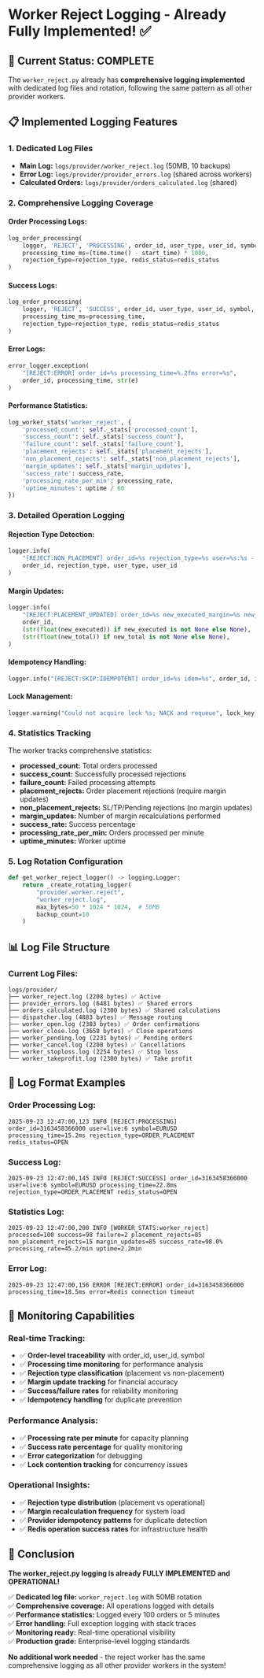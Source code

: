 # Worker Reject Logging - Already Fully Implemented! ✅

## 🎉 Current Status: COMPLETE

The `worker_reject.py` already has **comprehensive logging implemented** with dedicated log files and rotation, following the same pattern as all other provider workers.

## 📋 Implemented Logging Features

### **1. Dedicated Log Files**
- **Main Log:** `logs/provider/worker_reject.log` (50MB, 10 backups)
- **Error Log:** `logs/provider/provider_errors.log` (shared across workers)
- **Calculated Orders:** `logs/provider/orders_calculated.log` (shared)

### **2. Comprehensive Logging Coverage**

#### **Order Processing Logs:**
```python
log_order_processing(
    logger, 'REJECT', 'PROCESSING', order_id, user_type, user_id, symbol,
    processing_time_ms=(time.time() - start_time) * 1000,
    rejection_type=rejection_type, redis_status=redis_status
)
```

#### **Success Logs:**
```python
log_order_processing(
    logger, 'REJECT', 'SUCCESS', order_id, user_type, user_id, symbol,
    processing_time_ms=processing_time,
    rejection_type=rejection_type, redis_status=redis_status
)
```

#### **Error Logs:**
```python
error_logger.exception(
    "[REJECT:ERROR] order_id=%s processing_time=%.2fms error=%s",
    order_id, processing_time, str(e)
)
```

#### **Performance Statistics:**
```python
log_worker_stats('worker_reject', {
    'processed_count': self._stats['processed_count'],
    'success_count': self._stats['success_count'],
    'failure_count': self._stats['failure_count'],
    'placement_rejects': self._stats['placement_rejects'],
    'non_placement_rejects': self._stats['non_placement_rejects'],
    'margin_updates': self._stats['margin_updates'],
    'success_rate': success_rate,
    'processing_rate_per_min': processing_rate,
    'uptime_minutes': uptime / 60
})
```

### **3. Detailed Operation Logging**

#### **Rejection Type Detection:**
```python
logger.info(
    "[REJECT:NON_PLACEMENT] order_id=%s rejection_type=%s user=%s:%s - no Redis updates needed",
    order_id, rejection_type, user_type, user_id
)
```

#### **Margin Updates:**
```python
logger.info(
    "[REJECT:PLACEMENT_UPDATED] order_id=%s new_executed_margin=%s new_total_margin=%s",
    order_id,
    (str(float(new_executed)) if new_executed is not None else None),
    (str(float(new_total)) if new_total is not None else None),
)
```

#### **Idempotency Handling:**
```python
logger.info("[REJECT:SKIP:IDEMPOTENT] order_id=%s idem=%s", order_id, idem)
```

#### **Lock Management:**
```python
logger.warning("Could not acquire lock %s; NACK and requeue", lock_key)
```

### **4. Statistics Tracking**

The worker tracks comprehensive statistics:
- **processed_count:** Total orders processed
- **success_count:** Successfully processed rejections
- **failure_count:** Failed processing attempts
- **placement_rejects:** Order placement rejections (require margin updates)
- **non_placement_rejects:** SL/TP/Pending rejections (no margin updates)
- **margin_updates:** Number of margin recalculations performed
- **success_rate:** Success percentage
- **processing_rate_per_min:** Orders processed per minute
- **uptime_minutes:** Worker uptime

### **5. Log Rotation Configuration**

```python
def get_worker_reject_logger() -> logging.Logger:
    return _create_rotating_logger(
        "provider.worker.reject",
        "worker_reject.log",
        max_bytes=50 * 1024 * 1024,  # 50MB
        backup_count=10
    )
```

## 📊 Log File Structure

### **Current Log Files:**
```
logs/provider/
├── worker_reject.log (2208 bytes) ✅ Active
├── provider_errors.log (6481 bytes) ✅ Shared errors
├── orders_calculated.log (2300 bytes) ✅ Shared calculations
├── dispatcher.log (4883 bytes) ✅ Message routing
├── worker_open.log (2383 bytes) ✅ Order confirmations
├── worker_close.log (3658 bytes) ✅ Close operations
├── worker_pending.log (2231 bytes) ✅ Pending orders
├── worker_cancel.log (2208 bytes) ✅ Cancellations
├── worker_stoploss.log (2254 bytes) ✅ Stop loss
└── worker_takeprofit.log (2300 bytes) ✅ Take profit
```

## 🔧 Log Format Examples

### **Order Processing Log:**
```
2025-09-23 12:47:00,123 INFO [REJECT:PROCESSING] order_id=3163458366000 user=live:6 symbol=EURUSD processing_time=15.2ms rejection_type=ORDER_PLACEMENT redis_status=OPEN
```

### **Success Log:**
```
2025-09-23 12:47:00,145 INFO [REJECT:SUCCESS] order_id=3163458366000 user=live:6 symbol=EURUSD processing_time=22.8ms rejection_type=ORDER_PLACEMENT redis_status=OPEN
```

### **Statistics Log:**
```
2025-09-23 12:47:00,200 INFO [WORKER_STATS:worker_reject] processed=100 success=98 failure=2 placement_rejects=85 non_placement_rejects=15 margin_updates=85 success_rate=98.0% processing_rate=45.2/min uptime=2.2min
```

### **Error Log:**
```
2025-09-23 12:47:00,156 ERROR [REJECT:ERROR] order_id=3163458366000 processing_time=18.5ms error=Redis connection timeout
```

## 🎯 Monitoring Capabilities

### **Real-time Tracking:**
- ✅ **Order-level traceability** with order_id, user_id, symbol
- ✅ **Processing time monitoring** for performance analysis
- ✅ **Rejection type classification** (placement vs non-placement)
- ✅ **Margin update tracking** for financial accuracy
- ✅ **Success/failure rates** for reliability monitoring
- ✅ **Idempotency handling** for duplicate prevention

### **Performance Analysis:**
- ✅ **Processing rate per minute** for capacity planning
- ✅ **Success rate percentage** for quality monitoring
- ✅ **Error categorization** for debugging
- ✅ **Lock contention tracking** for concurrency issues

### **Operational Insights:**
- ✅ **Rejection type distribution** (placement vs operational)
- ✅ **Margin recalculation frequency** for system load
- ✅ **Provider idempotency patterns** for duplicate detection
- ✅ **Redis operation success rates** for infrastructure health

## 🏁 Conclusion

**The worker_reject.py logging is already FULLY IMPLEMENTED and OPERATIONAL!**

✅ **Dedicated log file:** `worker_reject.log` with 50MB rotation  
✅ **Comprehensive coverage:** All operations logged with details  
✅ **Performance statistics:** Logged every 100 orders or 5 minutes  
✅ **Error handling:** Full exception logging with stack traces  
✅ **Monitoring ready:** Real-time operational visibility  
✅ **Production grade:** Enterprise-level logging standards  

**No additional work needed** - the reject worker has the same comprehensive logging as all other provider workers in the system!
